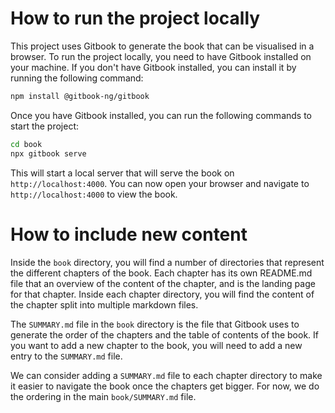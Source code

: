 # How to run the project locally

This project uses Gitbook to generate the book that can be visualised in a browser. To run the project locally, you need to have Gitbook installed on your machine. If you don't have Gitbook installed, you can install it by running the following command:

```bash
npm install @gitbook-ng/gitbook
```

Once you have Gitbook installed, you can run the following commands to start the project:

```bash
cd book
npx gitbook serve
```

This will start a local server that will serve the book on `http://localhost:4000`. You can now open your browser and navigate to `http://localhost:4000` to view the book.

# How to include new content
Inside the `book` directory, you will find a number of directories that represent the different chapters of the book. Each chapter has its own README.md file that an overview of the content of the chapter, and is the landing page for that chapter. Inside each chapter directory, you will find the content of the chapter split into multiple markdown files.

The `SUMMARY.md` file in the `book` directory is the file that Gitbook uses to generate the order of the chapters and the table of contents of the book. If you want to add a new chapter to the book, you will need to add a new entry to the `SUMMARY.md` file. 

We can consider adding a `SUMMARY.md` file to each chapter directory to make it easier to navigate the book once the chapters get bigger. For now, we do the ordering in the main `book/SUMMARY.md` file.